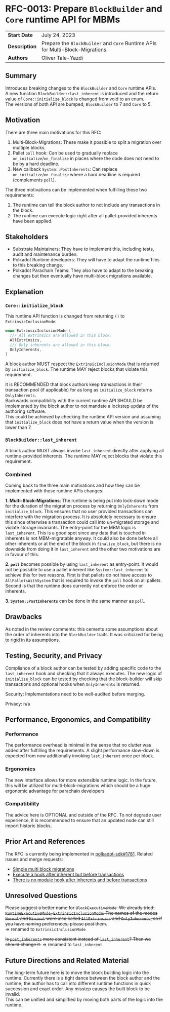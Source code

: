 # RFC-0013: Prepare `BlockBuilder` and `Core` runtime API for MBMs

|                 |                                                                             |
| --------------- | --------------------------------------------------------------------------- |
| **Start Date**  | July 24, 2023 |
| **Description** | Prepare the `BlockBuilder` and `Core` Runtime APIs for Multi-Block-Migrations.|
| **Authors**     | Oliver Tale-Yazdi |

## Summary

Introduces breaking changes to the `BlockBuilder` and `Core` runtime APIs.  
A new function `BlockBuilder::last_inherent` is introduced and the return value of `Core::initialize_block` is changed from void to an enum.  
The versions of both API are bumped; `BlockBuilder` to 7 and `Core` to 5.

## Motivation

There are three main motivations for this RFC:
1. Multi-Block-Migrations: These make it possible to split a migration over multiple blocks.
2. Pallet `poll` hook: Can be used to gradually replace `on_initialize`/`on_finalize` in places where the code does not need to be by a hard deadline.
3. New callback `System::PostInherents`: Can replace `on_initialize`/`on_finalize` where a hard deadline is required (complements `poll`).

The three motivations can be implemented when fulfilling these two requirements:
1. The runtime can tell the block author to not include any transactions in the block.
2. The runtime can execute logic right after all pallet-provided inherents have been applied.

## Stakeholders

- Substrate Maintainers: They have to implement this, including tests, audit and
  maintenance burden.
- Polkadot Runtime developers: They will have to adapt the runtime files to this breaking change.
- Polkadot Parachain Teams: They also have to adapt to the breaking changes but then eventually have
  multi-block migrations available.

## Explanation


### `Core::initialize_block`

This runtime API function is changed from returning `()` to `ExtrinsicInclusionMode`:
```rust
enum ExtrinsicInclusionMode {
  /// All extrinsics are allowed in this block.
  AllExtrinsics,
  /// Only inherents are allowed in this block.
  OnlyInherents,
}
```

A block author MUST respect the `ExtrinsicInclusionMode` that is returned by `initialize_block`. The runtime MAY reject blocks that violate this requirement. 

It is RECOMMENDED that block authors keep transactions in their transaction pool (if applicable)
for as long as `initialize_block` returns `OnlyInherents`.  
Backwards compatibility with the current runtime API SHOULD be implemented by the block author to not mandate a lockstep update of the authoring software.  
This could be achieved by checking the runtime API version and assuming that `initialize_block` does not have a return value when the version is lower than 7.

### `BlockBuilder::last_inherent`

A block author MUST always invoke `last_inherent` directly after applying all runtime-provided inherents. The runtime MAY reject blocks that violate this requirement.

### Combined

Coming back to the three main motivations and how they can be implemented with these runtime APIs changes:

**1. Multi-Block-Migrations**: The runtime is being put into lock-down mode for the duration of the migration process by returning `OnlyInherents` from `initialize_block`. This ensures that no user provided transactions can interfere with the migration process. It is absolutely necessary to ensure this since otherwise a transaction could call into un-migrated storage and violate storage invariants. The entry-point for the MBM logic is `last_inherent`. This is a good spot since any data that is touched in inherents is not MBM-migratable anyway. It could also be done before all other inherents or at the end of the block in `finalize_block`, but there is no downside from doing it in `last_inherent` and the other two motivations are in favour of this.

**2. `poll`** becomes possible by using `last_inherent` as entry-point. It would not be possible to use a pallet inherent like `System::last_inherent` to achieve this for two reasons. First is that pallets do not have access to `AllPalletsWithSystem` that is required to invoke the `poll` hook on all pallets. Second is that the runtime does currently not enforce the order or inherents. 

**3. `System::PostInherents`** can be done in the same manner as `poll`.

## Drawbacks

As noted in the review comments: this cements some assumptions about the order of inherents into the `BlockBuilder` traits. It was criticized for being to rigid in its assumptions.

## Testing, Security, and Privacy

Compliance of a block author can be tested by adding specific code to the `last_inherent` hook and
checking that it always executes. The new logic of `initialize_block` can be tested by checking that
the block-builder will skip transactions and optional hooks when `OnlyInherents` is returned.  

Security: Implementations need to be well-audited before merging.

Privacy: n/a

## Performance, Ergonomics, and Compatibility

### Performance

The performance overhead is minimal in the sense that no clutter was added after fulfilling the
requirements. A slight performance slow-down is expected from now additionally invoking
`last_inherent` once per block.

### Ergonomics

The new interface allows for more extensible runtime logic. In the future, this will be utilized for
multi-block-migrations which should be a huge ergonomic advantage for parachain developers.

### Compatibility

The advice here is OPTIONAL and outside of the RFC. To not degrade
user experience, it is recommended to ensure that an updated node can still import historic blocks.

## Prior Art and References

The RFC is currently being implemented in [polkadot-sdk#1781](https://github.com/paritytech/polkadot-sdk/pull/1781). Related issues and merge
requests:
- [Simple multi block migrations](https://github.com/paritytech/substrate/pull/14275)
- [Execute a hook after inherent but before
  transactions](https://github.com/paritytech/substrate/issues/9210)
- [There is no module hook after inherents and before
  transactions](https://github.com/paritytech/substrate/issues/5757)


## Unresolved Questions

~~Please suggest a better name for `BlockExecutiveMode`. We already tried: `RuntimeExecutiveMode`,
`ExtrinsicInclusionMode`. The names of the modes `Normal` and `Minimal` were also called
`AllExtrinsics` and `OnlyInherents`, so if you have naming preferences; please post them.~~  
=> renamed to `ExtrinsicInclusionMode`

~~Is `post_inherents` more consistent instead of `last_inherent`? Then we should change it.~~
=> renamed to `last_inherent`

## Future Directions and Related Material

The long-term future here is to move the block building logic into the runtime. Currently there is a tight dance between the block author and the runtime; the author has to call into different runtime functions in quick succession and exact order. Any misstep causes the built block to be invalid.  
This can be unified and simplified by moving both parts of the logic into the runtime.
